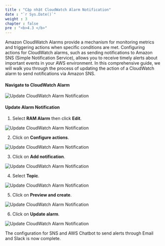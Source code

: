 ```yaml
---
title : "Cập nhật CloudWatch Alarm Notification"
date : "`r Sys.Date()`"
weight : 3
chapter : false
pre : "<b>4.3 </b>"
---
```


Amazon CloudWatch Alarms provide a mechanism for monitoring metrics and triggering actions when specific conditions are met. Configuring actions for CloudWatch alarms, such as sending notifications to Amazon SNS (Simple Notification Service), allows you to receive timely alerts about important events in your AWS environment. In this comprehensive guide, we will walk you through the process of updating the action of a CloudWatch alarm to send notifications via Amazon SNS.

#### Navigate to CloudWatch Alarm

![Update CloudWatch Alarm Notification](/images/4-configure-notification/4.3-update-cw-alarm/001-update-cw-alarm.png)

#### Update Alarm Notification

1. Select **RAM Alarm** then click **Edit**.

![Update CloudWatch Alarm Notification](/images/4-configure-notification/4.3-update-cw-alarm/002-update-cw-alarm.png)

2. Click on **Configure actions**.

![Update CloudWatch Alarm Notification](/images/4-configure-notification/4.3-update-cw-alarm/003-update-cw-alarm.png)

3. Click on **Add notification**.

![Update CloudWatch Alarm Notification](/images/4-configure-notification/4.3-update-cw-alarm/004-update-cw-alarm.png)

4. Select **Topic**.

![Update CloudWatch Alarm Notification](/images/4-configure-notification/4.3-update-cw-alarm/005-update-cw-alarm.png)

5. Click on **Preview and create**.

![Update CloudWatch Alarm Notification](/images/4-configure-notification/4.3-update-cw-alarm/006-update-cw-alarm.png)

6. Click on **Update alarm**.

![Update CloudWatch Alarm Notification](/images/4-configure-notification/4.3-update-cw-alarm/007-update-cw-alarm.png)

The configuration for SNS and AWS Chatbot to send alerts through Email and Slack is now complete.